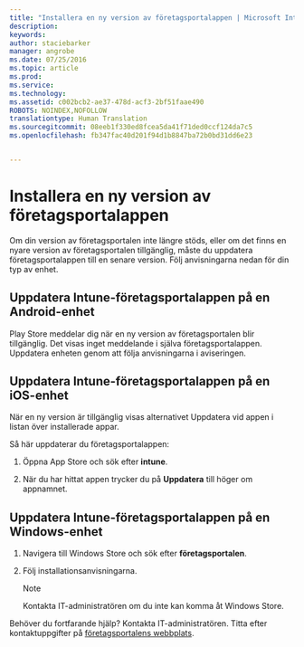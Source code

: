 ```yaml
---
title: "Installera en ny version av företagsportalappen | Microsoft Intune"
description: 
keywords: 
author: staciebarker
manager: angrobe
ms.date: 07/25/2016
ms.topic: article
ms.prod: 
ms.service: 
ms.technology: 
ms.assetid: c002bcb2-ae37-478d-acf3-2bf51faae490
ROBOTS: NOINDEX,NOFOLLOW
translationtype: Human Translation
ms.sourcegitcommit: 08eeb1f330ed8fcea5da41f71ded0ccf124da7c5
ms.openlocfilehash: fb347fac40d201f94d1b8847ba72b0bd31dd6e23


---
```


# Installera en ny version av företagsportalappen

Om din version av företagsportalen inte längre stöds, eller om det finns en nyare version av företagsportalen tillgänglig, måste du uppdatera företagsportalappen till en senare version. Följ anvisningarna nedan för din typ av enhet.

## Uppdatera Intune-företagsportalappen på en Android-enhet

Play Store meddelar dig när en ny version av företagsportalen blir tillgänglig. Det visas inget meddelande i själva företagsportalappen. Uppdatera enheten genom att följa anvisningarna i aviseringen.

## Uppdatera Intune-företagsportalappen på en iOS-enhet

När en ny version är tillgänglig visas alternativet Uppdatera vid appen i listan över installerade appar.  

Så här uppdaterar du företagsportalappen:

1. Öppna App Store och sök efter **intune**.

2. När du har hittat appen trycker du på **Uppdatera** till höger om appnamnet.

## Uppdatera Intune-företagsportalappen på en Windows-enhet

1.  Navigera till Windows Store och sök efter **företagsportalen**.

2.  Följ installationsanvisningarna.

    > [!NOTE]
    > Kontakta IT-administratören om du inte kan komma åt Windows Store.


Behöver du fortfarande hjälp? Kontakta IT-administratören. Titta efter kontaktuppgifter på [företagsportalens webbplats](http://portal.manage.microsoft.com).





<!--HONumber=Aug16_HO5-->


